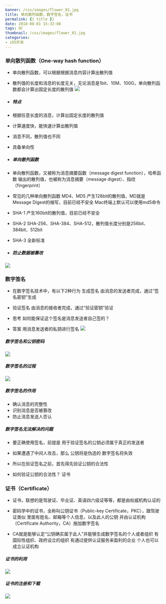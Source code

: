 ```yaml
---
banner: /css/images/flower_01.jpg
title: 单向散列函数，数字签名，证书
permalink: {{ title }}
date: 2018-08-01 15:32:08
tags: OC
thumbnail: /css/images/flower_01.jpg
categories:
- iOS开发
---
```


### 单向散列函数（One-way hash function）
- 单向散列函数，可以根据根据消息内容计算出散列值

- 散列值的长度和消息的长度无关，无论消息是1bit、10M、100G，单向散列函数都会计算出固定长度的散列值
![](https://upload-images.jianshu.io/upload_images/2149459-1b126b62f0e9b499.png?imageMogr2/auto-orient/strip%7CimageView2/2/w/1240)
<!--more-->
- ##### 特点
- 根据任意长度的消息，计算出固定长度的散列值
- 计算速度快，能快速计算出散列值
- 消息不同，散列值也不同
- 具备单向性

- ##### 单向散列函数
- 单向散列函数，又被称为消息摘要函数（message digest function），哈希函数
输出的散列值，也被称为消息摘要（message digest）、指纹（fingerprint）

- 常见的几种单向散列函数
MD4、MD5
产生128bit的散列值，MD就是Message Digest的缩写，目前已经不安全
Mac终端上默认可以使用md5命令

- SHA-1
产生160bit的散列值，目前已经不安全

- SHA-2
SHA-256、SHA-384、SHA-512，散列值长度分别是256bit、384bit、512bit

- SHA-3
全新标准
- ##### 防止数据被篡改
![](https://upload-images.jianshu.io/upload_images/2149459-75d115e391bb7e94.png?imageMogr2/auto-orient/strip%7CimageView2/2/w/1240)
### 数字签名
- 在数字签名技术中，有以下2种行为
生成签名
由消息的发送者完成，通过“签名密钥”生成

- 验证签名
由消息的接收者完成，通过“验证密钥”验证

- 思考
如何能保证这个签名是消息发送者自己签的？

- 答案
用消息发送者的私钥进行签名
![](https://upload-images.jianshu.io/upload_images/2149459-fbbb652a1129496d.png?imageMogr2/auto-orient/strip%7CimageView2/2/w/1240)
##### 数字签名和公钥密码
![](https://upload-images.jianshu.io/upload_images/2149459-f36e9bef1322cca7.png?imageMogr2/auto-orient/strip%7CimageView2/2/w/1240)
##### 数字签名的过程
![](https://upload-images.jianshu.io/upload_images/2149459-4f41738624e28d18.png?imageMogr2/auto-orient/strip%7CimageView2/2/w/1240)
##### 数字签名的作用
- 确认消息的完整性
- 识别消息是否被篡改
- 防止消息发送人否认
##### 数字签名无法解决的问题
- 要正确使用签名，前提是
用于验证签名的公钥必须属于真正的发送者

- 如果遭遇了中间人攻击，那么
公钥将是伪造的
数字签名将失效

- 所以在验证签名之前，首先得先验证公钥的合法性

- 如何验证公钥的合法性？
证书

### 证书（Certificate）
- 证书，联想的是驾驶证、毕业证、英语四六级证等等，都是由权威机构认证的

- 密码学中的证书，全称叫公钥证书（Public-key Certificate，PKC），跟驾驶证类似
里面有姓名、邮箱等个人信息，以及此人的公钥
并由认证机构（Certificate Authority，CA）施加数字签名

- CA就是能够认定“公钥确实属于此人”并能够生成数字签名的个人或者组织
有国际性组织、政府设立的组织
有通过提供认证服务来盈利的企业
个人也可以成立认证机构
##### 证书的利用
![](https://upload-images.jianshu.io/upload_images/2149459-e9a5a6de998d6e8e.png?imageMogr2/auto-orient/strip%7CimageView2/2/w/1240)
##### 证书的注册和下载
![](https://upload-images.jianshu.io/upload_images/2149459-eb3d70cc9efb9848.png?imageMogr2/auto-orient/strip%7CimageView2/2/w/1240)

